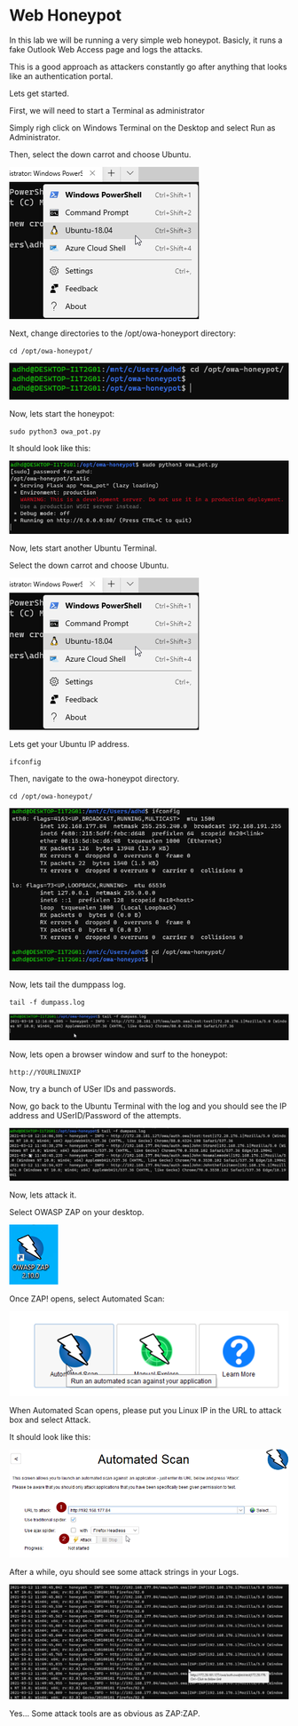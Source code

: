 
# Web Honeypot

In this lab we will be running a very simple web honeypot.  Basicly, it runs a fake Outlook Web Access page and logs the attacks. 

This is a good approach as attackers constantly go after anything that looks like an authentication portal.

Lets get started.

First, we will need to start a Terminal as administrator

Simply righ click on Windows Terminal on the Desktop and select Run as Administrator.

Then, select the down carrot and choose Ubuntu.

![](attachment\Clipboard_2021-03-12-11-39-25.png)

Next, change directories to the /opt/owa-honeyport directory:

`cd /opt/owa-honeypot/`

![](attachment\Clipboard_2021-03-12-11-40-15.png)

Now, lets start the honeypot:

`sudo python3 owa_pot.py`

It should look like this:

![](attachment\Clipboard_2021-03-12-11-41-30.png)

Now, lets start another Ubuntu Terminal.

Select the down carrot and choose Ubuntu.

![](attachment\Clipboard_2021-03-12-11-39-25.png)

Lets get your Ubuntu IP address.

`ifconfig`

Then, navigate to the owa-honeypot directory.

`cd /opt/owa-honeypot/`

![](attachment\Clipboard_2021-03-12-11-43-26.png)

Now, lets tail the dumppass log.

`tail -f dumpass.log`

![](attachment\Clipboard_2021-03-12-11-44-21.png)

Now, lets open a browser window and surf to the honeypot:

`http://YOURLINUXIP`

Now, try a bunch of USer IDs and passwords.

Now, go back to the Ubuntu Terminal with the log and you should see the IP address and USerID/Password of the attempts.

![](attachment\Clipboard_2021-03-12-11-47-09.png)

Now, lets attack it.

Select OWASP ZAP on your desktop.

![](attachment\Clipboard_2021-03-12-11-47-43.png)

Once ZAP! opens, select Automated Scan:

![](attachment\Clipboard_2021-03-12-11-48-15.png)

When Automated Scan opens, please put you Linux IP in the URL to attack box and select Attack.

It should look like this:

![](attachment\Clipboard_2021-03-12-11-49-31.png)

After a while, oyu should see some attack strings in your Logs.

![](attachment\Clipboard_2021-03-12-11-50-54.png)

Yes...  Some attack tools are as obvious as ZAP:ZAP.













